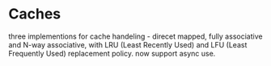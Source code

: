 # Caches
three implementions for cache handeling - direcet mapped, fully associative and N-way associative,
with LRU (Least Recently Used) and LFU (Least Frequently Used) replacement policy.
now support async use.
